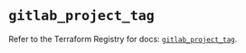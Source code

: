 # `gitlab_project_tag`

Refer to the Terraform Registry for docs: [`gitlab_project_tag`](https://registry.terraform.io/providers/gitlabhq/gitlab/17.5.0/docs/resources/project_tag).
